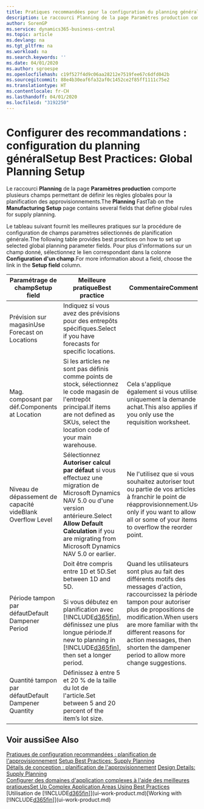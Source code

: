 ```yaml
---
title: Pratiques recommandées pour la configuration du planning général | Microsoft Docs
description: Le raccourci Planning de la page Paramètres production comporte plusieurs champs permettant de définir les règles globales pour la planification des approvisionnements.
author: SorenGP
ms.service: dynamics365-business-central
ms.topic: article
ms.devlang: na
ms.tgt_pltfrm: na
ms.workload: na
ms.search.keywords: ''
ms.date: 04/01/2020
ms.author: sgroespe
ms.openlocfilehash: c19f527f4d9c06aa28212e7519fee67c6dfd042b
ms.sourcegitcommit: 88e4b30eaf6fa32af0c1452ce2f85ff1111c75e2
ms.translationtype: HT
ms.contentlocale: fr-CH
ms.lasthandoff: 04/01/2020
ms.locfileid: "3192250"
---
```

# <a name="setup-best-practices-global-planning-setup"></a><span data-ttu-id="c7635-103">Configurer des recommandations : configuration du planning général</span><span class="sxs-lookup"><span data-stu-id="c7635-103">Setup Best Practices: Global Planning Setup</span></span>
<span data-ttu-id="c7635-104">Le raccourci **Planning** de la page **Paramètres production** comporte plusieurs champs permettant de définir les règles globales pour la planification des approvisionnements.</span><span class="sxs-lookup"><span data-stu-id="c7635-104">The **Planning** FastTab on the **Manufacturing Setup** page contains several fields that define global rules for supply planning.</span></span>  

 <span data-ttu-id="c7635-105">Le tableau suivant fournit les meilleures pratiques sur la procédure de configuration de champs paramètres sélectionnés de planification générale.</span><span class="sxs-lookup"><span data-stu-id="c7635-105">The following table provides best practices on how to set up selected global planning parameter fields.</span></span> <span data-ttu-id="c7635-106">Pour plus d'informations sur un champ donné, sélectionnez le lien correspondant dans la colonne **Configuration d'un champ**.</span><span class="sxs-lookup"><span data-stu-id="c7635-106">For more information about a field, choose the link in the **Setup field** column.</span></span>  

|<span data-ttu-id="c7635-107">Paramétrage de champ</span><span class="sxs-lookup"><span data-stu-id="c7635-107">Setup field</span></span>|<span data-ttu-id="c7635-108">Meilleure pratique</span><span class="sxs-lookup"><span data-stu-id="c7635-108">Best practice</span></span>|<span data-ttu-id="c7635-109">Commentaire</span><span class="sxs-lookup"><span data-stu-id="c7635-109">Comment</span></span>|  
|-----------------|-------------------|-------------|  
|<span data-ttu-id="c7635-110">Prévision sur magasin</span><span class="sxs-lookup"><span data-stu-id="c7635-110">Use Forecast on Locations</span></span>|<span data-ttu-id="c7635-111">Indiquez si vous avez des prévisions pour des entrepôts spécifiques.</span><span class="sxs-lookup"><span data-stu-id="c7635-111">Select if you have forecasts for specific locations.</span></span>||  
|<span data-ttu-id="c7635-112">Mag. composant par déf.</span><span class="sxs-lookup"><span data-stu-id="c7635-112">Components at Location</span></span>|<span data-ttu-id="c7635-113">Si les articles ne sont pas définis comme points de stock, sélectionnez le code magasin de l'entrepôt principal.</span><span class="sxs-lookup"><span data-stu-id="c7635-113">If items are not defined as SKUs, select the location code of your main warehouse.</span></span>|<span data-ttu-id="c7635-114">Cela s'applique également si vous utilisez uniquement la demande achat.</span><span class="sxs-lookup"><span data-stu-id="c7635-114">This also applies if you only use the requisition worksheet.</span></span>|  
|<span data-ttu-id="c7635-115">Niveau de dépassement de capacité vide</span><span class="sxs-lookup"><span data-stu-id="c7635-115">Blank Overflow Level</span></span>|<span data-ttu-id="c7635-116">Sélectionnez **Autoriser calcul par défaut** si vous effectuez une migration de Microsoft Dynamics NAV 5.0 ou d'une version antérieure.</span><span class="sxs-lookup"><span data-stu-id="c7635-116">Select **Allow Default Calculation** if you are migrating from Microsoft Dynamics NAV 5.0 or earlier.</span></span>|<span data-ttu-id="c7635-117">Ne l'utilisez que si vous souhaitez autoriser tout ou partie de vos articles à franchir le point de réapprovisionnement.</span><span class="sxs-lookup"><span data-stu-id="c7635-117">Use only if you want to allow all or some of your items to overflow the reorder point.</span></span>|  
|<span data-ttu-id="c7635-118">Période tampon par défaut</span><span class="sxs-lookup"><span data-stu-id="c7635-118">Default Dampener Period</span></span>|<span data-ttu-id="c7635-119">Doit être compris entre 1D et 5D.</span><span class="sxs-lookup"><span data-stu-id="c7635-119">Set between 1D and 5D.</span></span><br /><br /> <span data-ttu-id="c7635-120">Si vous débutez en planification avec [!INCLUDE[d365fin](includes/d365fin_md.md)], définissez une plus longue période.</span><span class="sxs-lookup"><span data-stu-id="c7635-120">If new to planning in [!INCLUDE[d365fin](includes/d365fin_md.md)], then set a longer period.</span></span>|<span data-ttu-id="c7635-121">Quand les utilisateurs sont plus au fait des différents motifs des messages d'action, raccourcissez la période tampon pour autoriser plus de propositions de modification.</span><span class="sxs-lookup"><span data-stu-id="c7635-121">When users are more familiar with the different reasons for action messages, then shorten the dampener period to allow more change suggestions.</span></span>|  
|<span data-ttu-id="c7635-122">Quantité tampon par défaut</span><span class="sxs-lookup"><span data-stu-id="c7635-122">Default Dampener Quantity</span></span>|<span data-ttu-id="c7635-123">Définissez à entre 5 et 20 % de la taille du lot de l'article.</span><span class="sxs-lookup"><span data-stu-id="c7635-123">Set between 5 and 20 percent of the item’s lot size.</span></span>||  

## <a name="see-also"></a><span data-ttu-id="c7635-124">Voir aussi</span><span class="sxs-lookup"><span data-stu-id="c7635-124">See Also</span></span>  
 <span data-ttu-id="c7635-125">[Pratiques de configuration recommandées : planification de l'approvisionnement](setup-best-practices-supply-planning.md) </span><span class="sxs-lookup"><span data-stu-id="c7635-125">[Setup Best Practices: Supply Planning](setup-best-practices-supply-planning.md) </span></span>  
 <span data-ttu-id="c7635-126">[Détails de conception : planification de l'approvisionnement](design-details-supply-planning.md) </span><span class="sxs-lookup"><span data-stu-id="c7635-126">[Design Details: Supply Planning](design-details-supply-planning.md) </span></span>  
 [<span data-ttu-id="c7635-127">Configurer des domaines d'application complexes à l'aide des meilleures pratiques</span><span class="sxs-lookup"><span data-stu-id="c7635-127">Set Up Complex Application Areas Using Best Practices</span></span>](set-up-complex-application-areas-using-best-practices.md)  
 <span data-ttu-id="c7635-128">[Utilisation de [!INCLUDE[d365fin](includes/d365fin_md.md)]](ui-work-product.md)</span><span class="sxs-lookup"><span data-stu-id="c7635-128">[Working with [!INCLUDE[d365fin](includes/d365fin_md.md)]](ui-work-product.md)</span></span>
